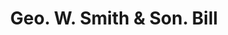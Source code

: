 ---
doi: 10.7916/D84Q9646
date_other: '1890'
date_other_textual: 1890-1899
form: printed ephemera
genre:
- Invoices
name:
- Geo. W. Smith & Son
object_in_context_url: https://biggert.cul.columbia.edu/items/view/ave_biggert_01598
subject_hierarchical_geographic:
- White River Junction, Vermont, United States
subject_name:
- Geo. W. Smith & Son
title: Geo. W. Smith & Son. Bill
sort_title: Geo. W. Smith & Son. Bill
call_number: ave_biggert_01598
coordinates:
- 43.650277777777774,-72.32138888888889
pid: ave_biggert_01598
identifiers: ave_biggert_01598
thumbnail: https://derivativo-1.library.columbia.edu/iiif/2/ldpd:343881/full/!256,256/0/native.jpg
permalink: /biggert/ave_biggert_01598/
layout: iiif-image-page
---
